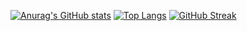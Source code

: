 [![Anurag's GitHub stats](https://github-readme-stats.vercel.app/api?username=lnngn&theme=graywhite&card_width=400&hide_border=true)](https://github.com/anuraghazra/github-readme-stats)
[![Top Langs](https://github-readme-stats.vercel.app/api/top-langs/?username=lnngn&theme=graywhite&layout=compact&langs_count=8&card_width=500&hide_border=true)](https://github.com/anuraghazra/github-readme-stats)
[![GitHub Streak](https://streak-stats.demolab.com/?user=lnngn&card_width=1000&theme=tokyonight)](https://git.io/streak-stats)
